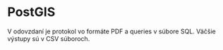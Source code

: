 # PostGIS

V odovzdaní je protokol vo formáte PDF a queries v súbore SQL. Väčšie výstupy sú v CSV súboroch.
